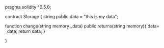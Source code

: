 pragma solidity ^0.5.0;

contract Storage {
string public data = "this is my data";

function change(string memory _data) public returns(string memory){
    data= _data;
    return data;
}

}
